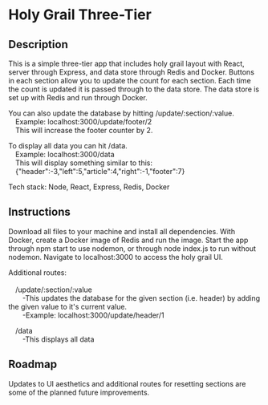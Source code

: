 # Holy Grail Three-Tier
## Description
This is a simple three-tier app that includes holy grail layout with React, server through Express, and data store through Redis and Docker. Buttons in each section allow you to update the count for each section. Each time the count is updated it is passed through to the data store. The data store is set up with Redis and run through Docker.

You can also update the database by hitting /update/:section/:value. <br/>
&emsp;Example: localhost:3000/update/footer/2 <br/>
&emsp;This will increase the footer counter by 2.
  
To display all data you can hit /data. <br/>
&emsp;Example: localhost:3000/data <br/>
&emsp;This will display something similar to this: <br/>
&emsp;{"header":-3,"left":5,"article":4,"right":-1,"footer":7}
  
Tech stack: Node, React, Express, Redis, Docker

## Instructions
Download all files to your machine and install all dependencies. With Docker, create a Docker image of Redis and run the image. Start the app through npm start to use nodemon, or through node index.js to run without nodemon. Navigate to localhost:3000 to access the holy grail UI. 

Additional routes: <br/>
<br/>
&emsp;/update/:section/:value <br/>
&emsp;&emsp;-This updates the database for the given section (i.e. header) by adding the given value to it's current value. <br/>
&emsp;&emsp;-Example: localhost:3000/update/header/1
    
&emsp;/data <br/>
&emsp;&emsp;-This displays all data
    
## Roadmap
Updates to UI aesthetics and additional routes for resetting sections are some of the planned future improvements.



